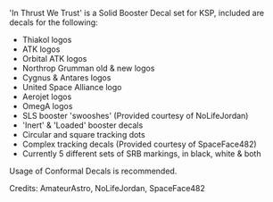 'In Thrust We Trust' is a Solid Booster Decal set for KSP, included are decals for the following:

- Thiakol logos
- ATK logos
- Orbital ATK logos
- Northrop Grumman old & new logos
- Cygnus & Antares logos
- United Space Alliance logo
- Aerojet logos
- OmegA logos
- SLS booster 'swooshes' (Provided courtesy of NoLifeJordan)
- 'Inert' & 'Loaded' booster decals
- Circular and square tracking dots
- Complex tracking decals (Provided courtesy of SpaceFace482)
- Currently 5 different sets of SRB markings, in black, white & both

Usage of Conformal Decals is recommended.

Credits: AmateurAstro, NoLifeJordan, SpaceFace482

